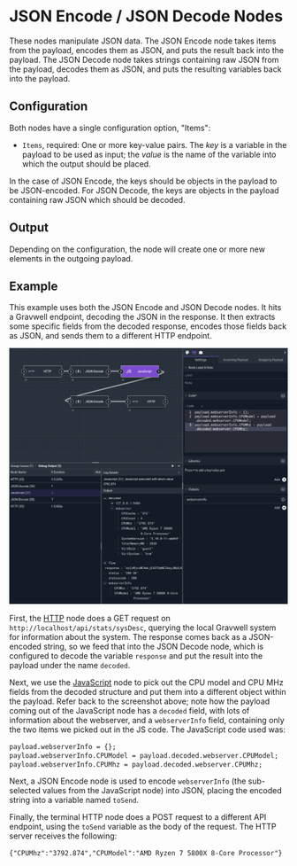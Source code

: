 # JSON Encode / JSON Decode Nodes

These nodes manipulate JSON data. The JSON Encode node takes items from the payload, encodes them as JSON, and puts the result back into the payload. The JSON Decode node takes strings containing raw JSON from the payload, decodes them as JSON, and puts the resulting variables back into the payload.

## Configuration

Both nodes have a single configuration option, "Items":

* `Items`, required: One or more key-value pairs. The *key* is a variable in the payload to be used as input; the *value* is the name of the variable into which the output should be placed.

In the case of JSON Encode, the keys should be objects in the payload to be JSON-encoded. For JSON Decode, the keys are objects in the payload containing raw JSON which should be decoded.

## Output

Depending on the configuration, the node will create one or more new elements in the outgoing payload.

## Example

This example uses both the JSON Encode and JSON Decode nodes. It hits a Gravwell endpoint, decoding the JSON in the response. It then extracts some specific fields from the decoded response, encodes those fields back as JSON, and sends them to a different HTTP endpoint.

![](json-example.png)

First, the [HTTP](http.md) node does a GET request on `http://localhost/api/stats/sysDesc`, querying the local Gravwell system for information about the system. The response comes back as a JSON-encoded string, so we feed that into the JSON Decode node, which is configured to decode the variable `response` and put the result into the payload under the name `decoded`.

Next, we use the [JavaScript](javascript.md) node to pick out the CPU model and CPU MHz fields from the decoded structure and put them into a different object within the payload. Refer back to the screenshot above; note how the payload coming out of the JavaScript node has a `decoded` field, with lots of information about the webserver, and a `webserverInfo` field, containing only the two items we picked out in the JS code. The JavaScript code used was:

```
payload.webserverInfo = {};
payload.webserverInfo.CPUModel = payload.decoded.webserver.CPUModel;
payload.webserverInfo.CPUMhz = payload.decoded.webserver.CPUMhz;
```

Next, a JSON Encode node is used to encode `webserverInfo` (the sub-selected values from the JavaScript node) into JSON, placing the encoded string into a variable named `toSend`.

Finally, the terminal HTTP node does a POST request to a different API endpoint, using the `toSend` variable as the body of the request.
The HTTP server receives the following:

```
{"CPUMhz":"3792.874","CPUModel":"AMD Ryzen 7 5800X 8-Core Processor"}
```
